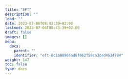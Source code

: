 ```yaml
---
title: "EFT"
description: ""
lead: ""
date: 2023-07-06T08:43:39+02:00
lastmod: 2023-07-06T08:43:39+02:00
draft: false
images: []
menu:
  docs:
    parent: ""
    identifier: "eft-8c1a08966ad8f062f58ca3ded4634784"
weight: 147
toc: false
type: docs
---
```

